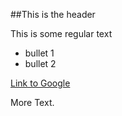 ##This is the header

This is some regular text

* bullet 1
* bullet 2

[Link to Google](http://www.google.com)

More Text.
